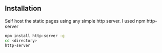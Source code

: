## Installation

Self host the static pages using any simple http server. I used npm http-server
```sh
npm install http-server -g
cd <directory>
http-server
```